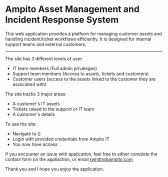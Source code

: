 # Ampito Asset Management and Incident Response System

This web application provides a platform for managing customer assets and handling incident/ticket workflows efficiently. It is designed for internal support teams and external customers.

---

The site has 3 different levels of user:
 - IT team members (Full admin privaleges)
 - Support team members (Access to assets, tickets and customers)
 - Customer users (access to the assets linked to the customer they are associated with)

The site tracks 3 major areas:
 - A customer's IT assets
 - Tickets raised to the support or IT team
 - A customer's details

To use the site: 
 - Navigate to ()
 - Login with provided credentials from Ampito IT
 - You now have access

If you encounter an issue with application, feel free to either complete the contact form
on the appliaction, or email rwhitty@ampito.com


Thank you and I hope you enjoy the application.